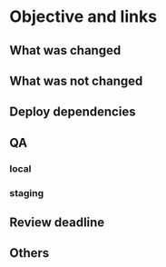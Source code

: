 # Objective and links

<!--
この変更が必要になった背景や変更の目的を書いてください。
Asana のリンクや、もしあれば Google docs　や Slack threads など関連するリンクを貼ってください。
-->

## What was changed

<!-- 具体的な変更内容について詳しく説明してください。スクリーンショットがある場合は貼ってください。 -->

## What was not changed

<!-- なんらかの理由で今回の変更のスコープから外すものがある場合は理由と対象を説明してください -->

## Deploy dependencies

<!--
このPRに依存している、もしくは依存されているプルリクエストを列挙してください。

CLI、Front、およびAPIサーバーは非同期にデプロイされることに注意してください。
常にサービスが正しい動作をすることを保証するため、どのプルリクエストが先にマージされなければいけないか、
順番を気にする必要がある場合があります。

1. 下位互換性のある方法でAPIを変更した場合、依存関係をあまり気にする必要はありません。
   しかし、例えばAPIがデプロイされる前に、ユーザーが更新されたページを開いてしまう可能性があります。
   これが問題になる可能性がある場合は、PRを分割して、先にAPIの変更をマージしてください。
2. APIと他のコンポーネントに後方互換性のない破壊的変更を加えたい場合は、その順序をよく考えてください。
   例えば、ウェブとCLIを新旧のAPIで動作するように変更し、APIの変更点をマージし、クリーンアップとして
   ウェブとCLIから後方互換性のあるコードを削除するという方法があります。
-->

## QA

<!--
各環境で行う動作確認項目をチェックボックスで列挙してください。
動作確認が不要な場合はその理由を書いてください。
- [ ] QA項目
-->

### local

### staging

## Review deadline

<!-- どれくらい急ぐのかを書いてください、特に何もないときは2,3日後を推奨します -->

## Others

<!-- 実装上の懸念点や注意点などあれば記載してください -->
